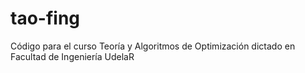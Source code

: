 # tao-fing
Código para el curso Teoría y Algoritmos de Optimización dictado en Facultad de Ingeniería UdelaR
